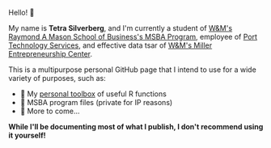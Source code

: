 Hello! 🍓

My name is **Tetra Silverberg**, and I'm currently a student of [W&M's Raymond A Mason School of Business's MSBA Program](https://mason.wm.edu/graduate/msba/residential/index.php), employee of [Port Technology Services](https://www.porttechnologyservices.com/), and effective data tsar of [W&M's Miller Entrepreneurship Center](https://millercenter.mason.wm.edu/). 

This is a multipurpose personal GitHub page that I intend to use for a wide variety of purposes, such as:
* 🧰 My [personal toolbox](https://github.com/tetraketra/TetrasToolbox) of useful R functions
* 💼 MSBA program files (private for IP reasons)
* 🤔 More to come...

**While I'll be documenting most of what I publish, I don't recommend using it yourself!**

<!---
tetraketra/tetraketra is a ✨ special ✨ repository because its `README.md` (this file) appears on your GitHub profile.
You can click the Preview link to take a look at your changes.
--->
